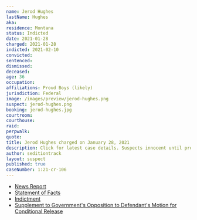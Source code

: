 ```yaml
---
name: Jerod Hughes
lastName: Hughes
aka:
residence: Montana
status: Indicted
date: 2021-01-28
charged: 2021-01-28
indicted: 2021-02-10
convicted: 
sentenced: 
dismissed: 
deceased:
age: 36
occupation:
affiliations: Proud Boys (likely)
jurisdiction: Federal
image: /images/preview/jerod-hughes.png
suspect: jerod-hughes.png
booking: jerod-hughes.jpg
courtroom:
courthouse:
raid:
perpwalk:
quote:
title: Jerod Hughes charged on January 28, 2021
description: Click for latest case details. Suspects innocent until proven guilty.
author: seditiontrack
layout: suspect
published: true
caseNumber: 1:21-cr-106
---
```

- [News Report](https://helenair.com/news/local/a-closer-look-at-the-east-helena-brothers-arrested-in-capitol-riot/article_0efda0dd-39e7-5650-8a5c-2ebdc03579b5.html)
- [Statement of Facts](https://www.justice.gov/opa/page/file/1364151/download)
- [Indictment](https://www.justice.gov/usao-dc/case-multi-defendant/file/1371626/download)
- [Supplement to Government's Opposition to Defendant's Motion for Conditional Release](https://extremism.gwu.edu/sites/g/files/zaxdzs2191/f/Jerod%20Wade%20Hughes%20Supplement%20to%20Government%20Opposition%20to%20Defense%20Motion%20for%20Conditional%20Release.pdf)

